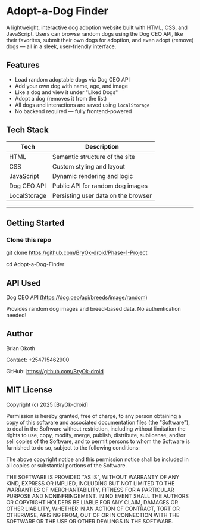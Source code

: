 # Adopt-a-Dog Finder

A lightweight, interactive dog adoption website built with HTML, CSS, and JavaScript. Users can browse random dogs using the Dog CEO API, like their favorites, submit their own dogs for adoption, and even adopt (remove) dogs — all in a sleek, user-friendly interface.

## Features

- Load random adoptable dogs via Dog CEO API
- Add your own dog with name, age, and image
- Like a dog and view it under "Liked Dogs"
- Adopt a dog (removes it from the list)
- All dogs and interactions are saved using `localStorage`
- No backend required — fully frontend-powered


## Tech Stack

| Tech         | Description                          |
|--------------|--------------------------------------|
| HTML         | Semantic structure of the site       |
| CSS          | Custom styling and layout            |
| JavaScript   | Dynamic rendering and logic          |
| Dog CEO API  | Public API for random dog images     |
| LocalStorage | Persisting user data on the browser  |

---

## Getting Started

### Clone this repo

git clone https://github.com/BryOk-droid/Phase-1-Project

cd Adopt-a-Dog-Finder

## API Used
Dog CEO API (https://dog.ceo/api/breeds/image/random)

Provides random dog images and breed-based data. No authentication needed!

## Author
Brian Okoth

Contact: +254715462900

GitHub: https://github.com/BryOk-droid



## MIT License

Copyright (c) 2025 [BryOk-droid]

Permission is hereby granted, free of charge, to any person obtaining a copy of this software and associated documentation files (the "Software"), to deal in the Software without restriction, including without limitation the rights to use, copy, modify, merge, publish, distribute, sublicense, and/or sell copies of the Software, and to permit persons to whom the Software is furnished to do so, subject to the following conditions:

The above copyright notice and this permission notice shall be included in all copies or substantial portions of the Software.

THE SOFTWARE IS PROVIDED "AS IS", WITHOUT WARRANTY OF ANY KIND, EXPRESS OR IMPLIED, INCLUDING BUT NOT LIMITED TO THE WARRANTIES OF MERCHANTABILITY, FITNESS FOR A PARTICULAR PURPOSE AND NONINFRINGEMENT. IN NO EVENT SHALL THE AUTHORS OR COPYRIGHT HOLDERS BE LIABLE FOR ANY CLAIM, DAMAGES OR OTHER LIABILITY, WHETHER IN AN ACTION OF CONTRACT, TORT OR OTHERWISE, ARISING FROM, OUT OF OR IN CONNECTION WITH THE SOFTWARE OR THE USE OR OTHER DEALINGS IN THE SOFTWARE.
